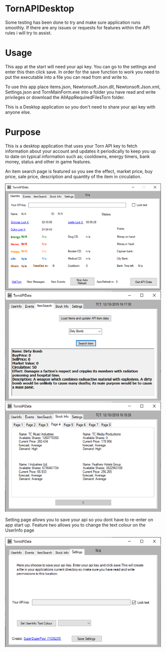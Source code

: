 # TornAPIDesktop
Some testing has been done to try and make sure application runs smoothly. If there are any issues or requests for features within the API rules i will try to assist. 
# Usage
This app at the start will need your api key. You can go to the settings and enter this then click save. In order for the save function to work you need to put the executable into a file you can read from and write to.

To use this app place items.json, Newtonsoft.Json.dll, Newtonsoft.Json.xml, Settings.json and TornMainForm.exe into a folder you have read and write privileges or download the AllAppRequiredFilesTorn folder. 

This is a Desktop application so you don't need to share your api key with anyone else.

# Purpose
  
This is a desktop application that uses your Torn API key to fetch information about your account and updates it periodically to keep you up to date on typical information such as; cooldowns, energy timers, bank money, status and other in game features.

An item search page is featured so you see the effect, market price, buy price, sale price, description and quantity of the item in circulation.

<img src= "https://github.com/lolkoglol/TornAPIDesktopRefresh/blob/master/2019-12-01.png" alt = "api1"/>


<img src= "https://github.com/lolkoglol/TornAPIDesktopRefresh/blob/master/ItemSearch.png" alt = "api2"/>

<img src= "https://github.com/lolkoglol/TornAPIDesktopRefresh/blob/master/StockInfo.png" alt = "api3"/>

Setting page allows you to save your api so you dont have to re-enter on app start up. Feature two allows you to change the text colour on the UserInfo page

<img src= "https://github.com/lolkoglol/TornAPIDesktopRefresh/blob/master/Settings.png" alt = "api4"/>


 
